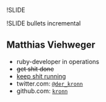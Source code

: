 !SLIDE


!SLIDE bullets incremental

## Matthias Viehweger
* ruby-developer in operations
* <del>get shit done</del>
* <ins>keep shit running</ins>
* twitter.com: <a href="http://twitter.com/der_kronn">`@der_kronn`</a>
* github.com: <a href="http://github.com/kronn">`kronn`</a>

